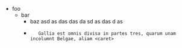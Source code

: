 * foo
  - bar
    - baz asd as das das da sd as das d as
    * ```
         Gallia est omnis divisa in partes tres, quarum unam incolumnt Belgae, aliam <caret>
      ```